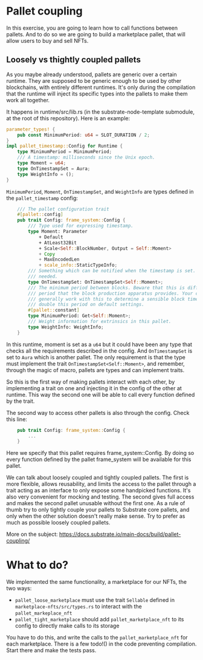 # Pallet coupling

In this exercise, you are going to learn how to call functions between pallets. And to do so we are going to build a marketplace pallet, that will allow users to buy and sell NFTs.

## Loosely vs thightly coupled pallets

As you maybe already understood, pallets are generic over a certain runtime. They are supposed to be generic enough to be used by other blockchains, with entirely different runtimes. It's only during the compilation that the runtime will inject its specific types into the pallets to make them work all together.

It happens in runtime/src/lib.rs (in the substrate-node-template submodule, at the root of this repository). Here is an example:

```rust
parameter_types! {
	pub const MinimumPeriod: u64 = SLOT_DURATION / 2;
}
impl pallet_timestamp::Config for Runtime {
	type MinimumPeriod = MinimumPeriod;
	/// A timestamp: milliseconds since the Unix epoch.
	type Moment = u64;
	type OnTimestampSet = Aura;
	type WeightInfo = ();
}
```

`MinimumPeriod`, `Moment`, `OnTimestampSet`, and `WeightInfo` are types defined in the `pallet_timestamp` config:

```rust
	/// The pallet configuration trait
	#[pallet::config]
	pub trait Config: frame_system::Config {
		/// Type used for expressing timestamp.
		type Moment: Parameter
			+ Default
			+ AtLeast32Bit
			+ Scale<Self::BlockNumber, Output = Self::Moment>
			+ Copy
			+ MaxEncodedLen
			+ scale_info::StaticTypeInfo;
		/// Something which can be notified when the timestamp is set. Set this to `()` if not
		/// needed.
		type OnTimestampSet: OnTimestampSet<Self::Moment>;
		/// The minimum period between blocks. Beware that this is different from the *expected*
		/// period that the block production apparatus provides. Your chosen consensus system will
		/// generally work with this to determine a sensible block time. e.g. For Aura, it will be
		/// double this period on default settings.
		#[pallet::constant]
		type MinimumPeriod: Get<Self::Moment>;
		/// Weight information for extrinsics in this pallet.
		type WeightInfo: WeightInfo;
	}
```

In this runtime, moment is set as a `u64` but it could have been any type that checks all the requirements described in the config.
And `OnTimestampSet` is set to `Aura` which is another pallet. The only requirement is that the type must implement the trait `OnTimestampSet<Self::Moment>`, and remember, through the magic of macro, pallets are types and can implement traits.

So this is the first way of making pallets interact with each other, by implementing a trait on one and injecting it in the config of the other at runtime. This way the second one will be able to call every function defined by the trait.

The second way to access other pallets is also through the config. Check this line:
```rust
	pub trait Config: frame_system::Config {
        ...
    }
```

Here we specify that this pallet requires frame_system::Config. By doing so every function defined by the pallet frame_system will be available for this pallet.

We can talk about loosely coupled and tightly coupled pallets.
The first is more flexible, allows reusability, and limits the access to the pallet through a trait acting as an interface to only expose some handpicked functions. It's also very convenient for mocking and testing.
The second gives full access and makes the second pallet unusable without the first one.
As a rule of thumb try to only tightly couple your pallets to Substrate core pallets, and only when the other solution doesn't really make sense. Try to prefer as much as possible loosely coupled pallets.

More on the subject: https://docs.substrate.io/main-docs/build/pallet-coupling/

# What to do?

We implemented the same functionality, a marketplace for our NFTs, the two ways:
- `pallet_loose_marketplace` must use the trait `Sellable` defined in `marketplace-nfts/src/types.rs` to interact with the `pallet_markeplace_nft`
- `pallet_tight_marketplace` should add `pallet_marketplace_nft` to its config to directly make calls to its storage

You have to do this, and write the calls to the `pallet_marketplace_nft` for each marketplace.
There is a few todo!() in the code preventing compilation. Start there and make the tests pass.
